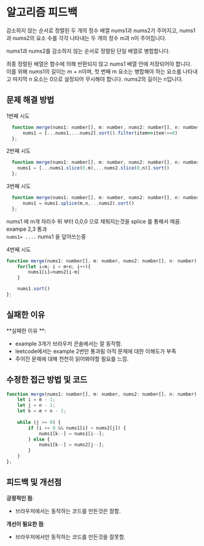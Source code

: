 # 알고리즘 피드백

감소하지 않는 순서로 정렬된 두 개의 정수 배열 nums1과 nums2가 주어지고, nums1과 nums2의 요소 수를 각각 나타내는 두 개의 정수 m과 n이 주어집니다.

nums1과 nums2를 감소하지 않는 순서로 정렬된 단일 배열로 병합합니다.

최종 정렬된 배열은 함수에 의해 반환되지 않고 nums1 배열 안에 저장되어야 합니다. 이를 위해 nums1의 길이는 m + n이며, 첫 번째 m 요소는 병합해야 하는 요소를 나타내고 마지막 n 요소는 0으로 설정되어 무시해야 합니다. nums2의 길이는 n입니다.
## 문제 해결 방법

1번째 시도

```js
  function merge(nums1: number[], m: number, nums2: number[], n: number): void {
      nums1 = [...nums1,...nums2].sort().filter(item=>item!==0)
  };
```

2번째 시도

```js
  function merge(nums1: number[], m: number, nums2: number[], n: number): void {
    nums1 = [...nums1.slice(0,m),...nums2.slice(0,n)].sort()
  };
```

3번째 시도

```js
  function merge(nums1: number[], m: number, nums2: number[], n: number): void {
      nums1 = nums1.splice(m,n,...nums2).sort()
  };
```

nums1 에 m개 자리수 뒤 부터 0,0,0 으로 채워지는것을 splice 를 통해서 매꿈. exampe 2,3 통과
<br/>
`nums1= ....` nums1 을 덮어쓰는중

4번째 시도

```js
function merge(nums1: number[], m: number, nums2: number[], n: number): void {
    for(let i=m; i < m+n; i++){
        nums1[i]=nums2[i-m]
    }

    nums1.sort()
};
```

## 실패한 이유

**실패한 이유 **:

- example 3개가 브라우저 콘솔에서는 잘 동작함. 
- leetcode에서는 example 2번만 통과됨 아직 문제에 대한 이해도가 부족
- 주어진 문제에 대해 천천히 읽어봐야할 필요를 느낌.

## 수정한 접근 방법 및 코드

```js
function merge(nums1: number[], m: number, nums2: number[], n: number): void {
    let i = m - 1;
    let j = n - 1;
    let k = m + n - 1;
    
    while (j >= 0) {
        if (i >= 0 && nums1[i] > nums2[j]) {
            nums1[k--] = nums1[i--];
        } else {
            nums1[k--] = nums2[j--];
        }
    }
};
```

## 피드백 및 개선점

**긍정적인 점**:
  - 브라우저에서는 동작하는 코드를 만든것은 잘함.

**개선이 필요한 점**:
  - 브라우저에서만 동작하는 코드를 만든것을 잘못함.
	
